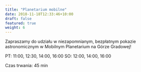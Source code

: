 ```yaml
---
title: "Planetarium mobilne"
date: 2018-11-18T12:33:46+10:00
draft: false
featured: true
weight: 6
---
```


Zapraszamy do udziału w niezapomnianym, bezpłatnym pokazie astronomicznym w Mobilnym Planetarium na Górze Gradowej!

PT: 11:00, 12:30, 14:00, 16:00
SO: 12:00, 14:00, 16:00 

Czas trwania: 45 min
